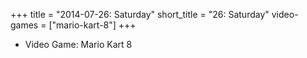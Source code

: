 +++
title = "2014-07-26: Saturday"
short_title = "26: Saturday"
video-games = ["mario-kart-8"]
+++


* Video Game: Mario Kart 8